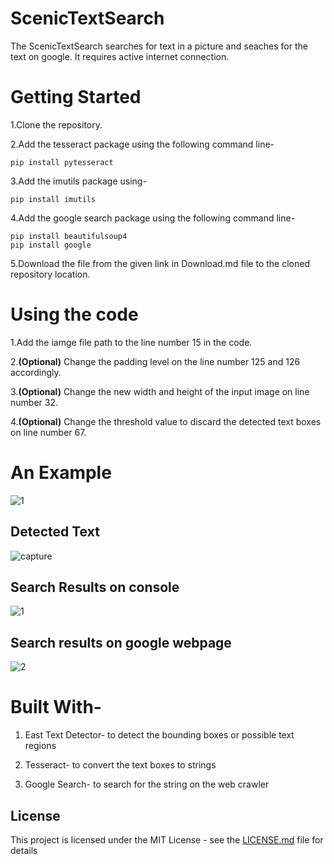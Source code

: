 # ScenicTextSearch

The ScenicTextSearch searches for text in a picture and seaches for the text on google.
It requires active internet connection.


# Getting Started

1.Clone the repository.

2.Add the tesseract package using the following command line-

```
pip install pytesseract
```

3.Add the imutils package using-

```
pip install imutils
```

4.Add the google search package using the following command line-

```
pip install beautifulsoup4
pip install google
```

5.Download the file from the given link in Download.md file to the cloned repository location.


# Using the code

1.Add the iamge file path to the line number 15 in the code.

2.**(Optional)** Change the padding level on the line number 125 and 126 accordingly.

3.**(Optional)** Change the new width and height of the input image on line number 32.

4.**(Optional)** Change the threshold value to discard the detected text boxes on line number 67.


# An Example

![1](https://user-images.githubusercontent.com/31141798/51114496-7d846600-182b-11e9-8f98-47f15b46d6d0.jpg)


## Detected Text

![capture](https://user-images.githubusercontent.com/31141798/51114654-f4216380-182b-11e9-8283-b2acb0fbff00.PNG)

## Search Results on console

![1](https://user-images.githubusercontent.com/31141798/51114813-6c882480-182c-11e9-8083-c10f3fd965a9.png)

## Search results on google webpage

![2](https://user-images.githubusercontent.com/31141798/51114819-73169c00-182c-11e9-8124-fac29d1059cd.png)


# Built With-

1. East Text Detector- to detect the bounding boxes or possible text regions

2. Tesseract- to convert the text boxes to strings

3. Google Search- to search for the string on the web crawler

## License

This project is licensed under the MIT License - see the [LICENSE.md](LICENSE) file for details


